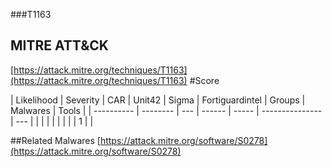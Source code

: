 ###T1163
## MITRE ATT&CK
[https://attack.mitre.org/techniques/T1163](https://attack.mitre.org/techniques/T1163)
#Score

| Likelihood | Severity | CAR | Unit42 | Sigma | Fortiguardintel | Groups | Malwares | Tools |
| ---------- | -------- | --- | ------ | ----- | --------------- | ---  |
 |   |   |   |   |   |   |   | 1 |   |

##Related Malwares
[https://attack.mitre.org/software/S0278](https://attack.mitre.org/software/S0278)
[]()
